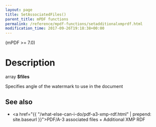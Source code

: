 ```yaml
---
layout: page
title: SetAssociatedFiles()
parent_title: mPDF functions
permalink: /reference/mpdf-functions/setadditionalxmprdf.html
modification_time: 2017-09-26T19:18:38+00:00
---
```


(mPDF >= 7.0)

# Description

array **$files**

Specifies angle of the watermark to use in the document

## See also

- <a href="{{ "/what-else-can-i-do/pdf-a3-xmp-rdf.html" | prepend: site.baseurl }}">PDF/A-3 associated files + Additional XMP RDF</a>
